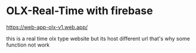 # OLX-Real-Time with firebase
 
https://web-app-olx-v1.web.app/

this is a real time olx type website but its host different url that's why some function not work
